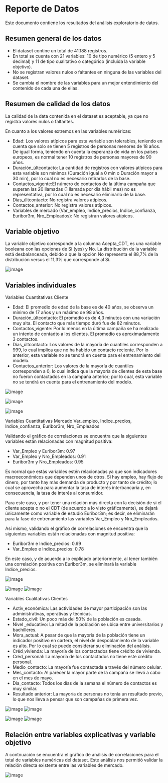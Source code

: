 # Reporte de Datos

Este documento contiene los resultados del análisis exploratorio de datos.

## Resumen general de los datos

* El dataset contine un total de 41.188 registros.
* En total se cuenta con 21 variables: 10 de tipo numérico (5 entero y 5 decimal) y 11 de tipo cualitativo o categórico (incluida la variable objetivo).
* No se registran valores nulos o faltantes en ninguna de las variables del dataset.
* Se cambia el nombre de las variables para un mejor entendimiento del contenido de cada una de ellas.

## Resumen de calidad de los datos

La calidad de la data contenida en el dataset es aceptable, ya que no registra valores nulos o faltantes.

En cuanto a los valores extremos en las variables numéricas:
* Edad: Los valores atípicos para esta variable son tolerables, teniendo en cuenta que solo se tienen 5 registros de personas menores de 18 años. De igual forma, teniendo en cuenta la esperanza de vida en los países europeos, es normal tener 10 registros de personas mayores de 90 años.
* Duración_últcontacto: La cantidad de registros con valores atípicos para esta variable son mínimos (Duración igual a 0 min o Duración mayor a 30 min), por lo cual no es necesario retirarlos de la base.
* Contactos_vigente:El número de contactos de la última campaña que superan las 20 llamadas (1 llamada por día hábil mes) no es representativa, por lo cual no es necesario eliminarlo de la base.
* Días_últcontacto: No registra valores atípicos.
* Contactos_anterior: No registra valores atípicos.
* Variables de mercado (Var_empleo, Indice_precios, Indice_confianza, Euribor3m,	Nro_Empleados): No registran valores atípicos.

## Variable objetivo

La variable objetivo corresponde a la columna Acepta_CDT, es una variable booleana con las opciones de Si (yes) y No. La distribución de la variable está desbalanceada, debido a que la opción No representa el 88,7% de la distribución versus el 11,3% que corresponde al Si.

![image](https://github.com/AndreaRubianoM/proyecto/assets/135787751/97bfc387-e118-4c7a-97b3-d3f01f23ddcf)

## Variables individuales

Variables Cuantitativas Cliente
* Edad: El promedio de edad de la base es de 40 años, se observa un mínimo de 17 años y un máximo de 98 años.
* Duración_últcontacto: El promedio es de 4,3 minutos con una variación muy alta. El contacto que más tiempo duró fue de 82 minutos.
* Contactos_vigente: Por lo menos en la última campaña se ha realizado un intento de contadto a los clientes. El promedio es aproximadamente 3 contactos.
* Días_últcontacto: Los valores de la mayoría de cuantiles corresponden a 999, lo cual implica que no ha habido un contacto reciente. Por lo anterior, esta variable no se tendrá en cuenta para el entrenamiento del modelo.
* Contactos_anterior: Los valores de la mayoría de cuantiles corresponden a 0, lo cual indica que la mayoría de clientes de esta base no fueron contactados en la campaña anterior; por lo cual, esta variable no se tendrá en cuenta para el entrenamiento del modelo.

![image](https://github.com/AndreaRubianoM/proyecto/assets/135787751/2fd034b8-e7a7-460b-9635-b501dd52ed6e)

![image](https://github.com/AndreaRubianoM/proyecto/assets/135787751/ce918a04-a0fc-4e79-a5c5-d20c01ceb416)

![image](https://github.com/AndreaRubianoM/proyecto/assets/135787751/f2957097-368a-4e5a-9a2c-f4061f13225a)


Variables Cuantitativas Mercado
Var_empleo, Indice_precios, Indice_confianza, Euribor3m,	Nro_Empleados

Validando el gráfico de correlaciones se encuentra que la siguientes variables están relacionadas con magnitud positiva:
* Var_Empleo y Euribor3m: 0.97
* Var_Empleo y Nro_Empleados: 0.91
* Euribor3m y Nro_Empleados: 0.95

Es normal que estás variables estén relacionadas ya que son indicadores macroeconómicos que dependen unos de otros. Si hay empleo, hay flujo de dinero, por tanto hay más demanda de producto y por tanto de crédito; lo cual se aprovecha para aumentar la tasa de interés interbancaria y, en consecuencia, la tasa de interés al consumidor.

Para este caso, y por tener una relación más directa con la decisión de si el cliente acepta o no el CDT (de acuerdo a lo visto gráficamente), se dejará únicamente como variable de estudio Euribor3m; es decir, se eliminarán para la fase de entrenamiento las variables Var_Empleo y Nro_Empleados.

Así mismo, validando el gráfico de correlaciones se encuentra que la siguientes variables están relacionadas con magnitud positiva:
* Euribor3m e Indice_precios: 0.69
* Var_Empleo e Indice_precios: 0.78

En este caso, y de acuerdo a lo explicado anteriormente, al tener también una correlación positiva con Euribor3m, se eliminará la variable Indice_precios.

![image](https://github.com/AndreaRubianoM/proyecto/assets/135787751/64b8b472-69f9-4431-ab4d-5c71e504f8ed)

![image](https://github.com/AndreaRubianoM/proyecto/assets/135787751/1b0463d2-de91-4958-bef5-d38e029bcc58)
![image](https://github.com/AndreaRubianoM/proyecto/assets/135787751/5e29ee23-c47a-40f5-9fd7-0844a5fad7c9)

Variables Cualitativas Clientes
* Activ_económica: Las actividades de mayor participación son las administrativas, operativas y técnicas.
* Estado_civil: Un poco más del 50% de la población es casada.
* Nivel _educativo: La mitad de la población se ubica entre universitarios y bachilleres.
* Mora_actual: A pesar de que la mayoría de la población tiene un indicador positivo en cartera, el nivel de despoblamiento de la variable es alto. Por lo cual se puede considerar su eliminación del análisis.
* Créd_vivienda: La mayoría de los contactados tiene crédito de vivienda.
* Créd_personal: La mayoría de los contactados no tiene este crédito personal.
* Medio_contacto: La mayoría fue contactada a través del número celular.
* Mes_contacto: Al parecer la mayor parte de la campaña se llevó a cabo en el mes de mayo.
* Día_contacto: Todos los días de la semana el número de contactos es muy similar.
* Resultado anterior: La mayoría de personas no tenía un resultado previo, lo que nos lleva a pensar que son campañas de primera vez.

![image](https://github.com/AndreaRubianoM/proyecto/assets/135787751/ec27dfbe-1440-4776-809f-26d638ece14a)
![image](https://github.com/AndreaRubianoM/proyecto/assets/135787751/e1c27ea8-eed1-4d80-88c8-166aa00b89d6)

![image](https://github.com/AndreaRubianoM/proyecto/assets/135787751/4f262db4-5d40-4a57-88b1-ea93a1287114)
![image](https://github.com/AndreaRubianoM/proyecto/assets/135787751/077aaca3-ffd8-4bd1-a5be-ae7599b8e0c0)

## Relación entre variables explicativas y variable objetivo

A contnuación se encuentra el gráfico de análisis de correlaciones para el total de variables numéricas del dataset. Este análisis nos permitió validar la relación directa existente entre las variables de mercado.

![image](https://github.com/AndreaRubianoM/proyecto/assets/135787751/b8ee37c9-3f8a-4d52-aa30-c6a4684947bf)


